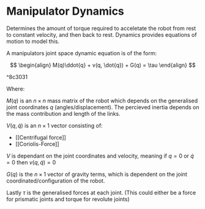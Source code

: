 # Manipulator Dynamics
Determines the amount of torque required to acceletate the robot from rest to constant velocity, and then back to rest. Dynamics provides equations of motion to model this.

A manipulators joint space dynamic equation is of the form:

$$
\begin{align}
M(q)\ddot{q} + v(q, \dot{q}) + G(q) = \tau
\end{align}
$$

^8c3031

Where:

$M(q)$ is an $n\times n$ mass matrix of the robot which depends on the generalised joint coordinates $q$ (angles/displacement). The percieved inertia depends on the mass contribution and length of the links.

$V(q,\dot{q})$ is an $n \times 1$ vector consisting of:  
* [[Centrifugal force]] 
* [[Coriolis-Force]] 

$V$ is dependant on the joint coordinates and velocity, meaning if $q=0 \text{ or } \dot{q}=0$  then $v(q,\dot{q})=0$

$G(q)$ is the $n\times 1$ vector of gravity terms, which is dependent on the joint coordinated/configuration of the robot.

Lastly $\tau$ is the generalised forces at each joint. (This could either be a force for prismatic joints and torque for revolute joints)

